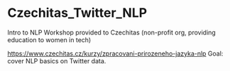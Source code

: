 # Czechitas_Twitter_NLP

Intro to NLP
Workshop provided to Czechitas (non-profit org, providing education to women in tech)

https://www.czechitas.cz/kurzy/zpracovani-prirozeneho-jazyka-nlp
Goal: cover NLP basics on Twitter data.
